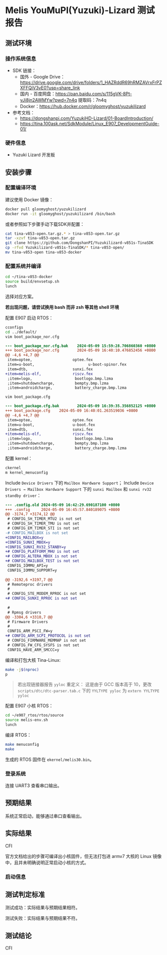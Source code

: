 # Melis YouMuPI(Yuzuki)-Lizard 测试报告

## 测试环境

### 操作系统信息

- SDK 链接：
    - 国外 - Google Drive：https://drive.google.com/drive/folders/1_HAZRddR69hRMZAVrxFrPZXFFQiV3vE0?usp=share_link
    - 国内 - 百度网盘：https://pan.baidu.com/s/115gVK-8Pt-vJi8jn2AWMYw?pwd=7n4q 提取码：7n4q
    - Docker：https://hub.docker.com/r/gloomyghost/yuzukilizard
- 参考文档：
    - https://dongshanpi.com/YuzukiHD-Lizard/01-BoardIntroduction/
    - https://tina.100ask.net/SdkModule/Linux_E907_DevelopmentGuide-01/

### 硬件信息

- Yuzuki Lizard 开发板

## 安装步骤

### 配置编译环境

建议使用 Docker 镜像：

```bash
docker pull gloomyghost/yuzukilizard
docker run -it gloomyghost/yuzukilizard /bin/bash
```

或者参照如下步骤手动下载SDK并配置：

```bash
cat tina-v853-open.tar.gz.* > tina-v853-open.tar.gz
tar -xzvf tina-v853-open.tar.gz
git clone https://github.com/DongshanPI/Yuzukilizard-v851s-TinaSDK
cp -rfvd Yuzukilizard-v851s-TinaSDK/* tina-v853-open/
mv tina-v853-open tina-v853-docker
```


### 配置系统并编译

```bash
cd ~/tina-v853-docker
source build/envsetup.sh
lunch
```
选择对应方案。

**若出现问题，请尝试换用 bash 而非 zsh 等其他 shell 环境**

配置 E907 启动 RTOS：
```bash
cconfigs
cd ../default/
vim boot_package_nor.cfg
```
```diff
--- boot_package_nor.cfg.bak    2024-05-09 15:59:28.706860360 +0800
+++ boot_package_nor.cfg        2024-05-09 16:40:10.476852456 +0800
@@ -4,6 +4,7 @@
 item=optee,                  optee.fex
 item=u-boot,                        u-boot-spinor.fex
 item=dtb,                    sunxi.fex
+item=melis-elf,              riscv.fex
 ;item=logo,                   bootlogo.bmp.lzma
 ;item=shutdowncharge,         bempty.bmp.lzma
 ;item=androidcharge,          battery_charge.bmp.lzma
```
```bash
vim boot_package.cfg
```
```diff
--- boot_package.cfg.bak        2024-05-09 16:39:35.356852125 +0800
+++ boot_package.cfg    2024-05-09 16:40:01.263519036 +0800
@@ -4,6 +4,7 @@
 item=optee,                  optee.fex
 item=u-boot,                 u-boot.fex
 item=dtb,                    sunxi.fex
+item=melis-elf,              riscv.fex
 ;item=logo,                   bootlogo.bmp.lzma
 ;item=shutdowncharge,         bempty.bmp.lzma
 ;item=androidcharge,          battery_charge.bmp.lzma
```

配置 kernel：
```bash
ckernel
m kernel_menuconfig
```
Include `Device Drivers` 下的 `Mailbox Hardware Support`；
Include `Device Drivers → Mailbox Hardware Support` 下的 `sunxi Mailbox` 和 `sunxi rv32 standby driver`：
```diff
--- .config.old 2024-05-09 16:42:29.690187100 +0800
+++ .config     2024-05-09 16:45:57.840189075 +0800
@@ -3174,7 +3174,12 @@
 # CONFIG_SH_TIMER_MTU2 is not set
 # CONFIG_SH_TIMER_TMU is not set
 # CONFIG_EM_TIMER_STI is not set
-# CONFIG_MAILBOX is not set
+CONFIG_MAILBOX=y
+CONFIG_SUNXI_MBOX=y
+CONFIG_SUNXI_RV32_STANBY=y
+# CONFIG_PLATFORM_MHU is not set
+# CONFIG_ALTERA_MBOX is not set
+# CONFIG_MAILBOX_TEST is not set
 CONFIG_IOMMU_API=y
 CONFIG_IOMMU_SUPPORT=y
 
@@ -3192,6 +3197,7 @@
 # Remoteproc drivers
 #
 # CONFIG_STE_MODEM_RPROC is not set
+# CONFIG_SUNXI_RPROC is not set
 
 #
 # Rpmsg drivers
@@ -3304,6 +3310,7 @@
 # Firmware Drivers
 #
 CONFIG_ARM_PSCI_FW=y
+# CONFIG_ARM_SCPI_PROTOCOL is not set
 # CONFIG_FIRMWARE_MEMMAP is not set
 # CONFIG_FW_CFG_SYSFS is not set
 CONFIG_HAVE_ARM_SMCCC=y
```

编译和打包大核 Tina-Linux:
```bash
make -j$(nproc)
p
```

> 若出现链接器报告 `yyloc` 重定义：
> 这是由于 GCC 版本高于 10，更改 `scripts/dtc/dtc-parser.tab.c` 下的 `YYLTYPE yyloc` 为 `extern YYLTYPE yyloc`

配置 E907 小核 RTOS：

```bash
cd ~/e907_rtos/rtos/source
source melis-env.sh
lunch
```

编译 RTOS：
```bash
make menuconfig
make
```
生成的 RTOS 固件在 `ekernel/melis30.bin`。

### 登录系统

连接 UART3 查看串口输出。

## 预期结果

系统正常启动，能够通过串口查看输出。

## 实际结果

CFI

官方文档给出的步骤可编译出小核固件，但无法打包进 armv7 大核的 Linux 镜像中，且并未明确说明正常启动小核的方式。

### 启动信息


## 测试判定标准

测试成功：实际结果与预期结果相符。

测试失败：实际结果与预期结果不符。

## 测试结论

CFI